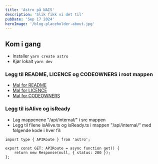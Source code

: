 ```yaml
---
title: 'Astro på NAIS'
description: 'Slik fikk vi det til'
pubDate: 'Sep 17 2024'
heroImage: '/blog-placeholder-about.jpg'
---
```

## Kom i gang

- Installer `yarn create astro`
- Kjør lokalt `yarn dev`

### Legg til README, LICENCE og CODEOWNERS i root mappen

- [Mal for README](https://github.com/navikt/offentlig/blob/main/README.template.md)
- [Mal for LICENCE](https://github.com/navikt/offentlig/blob/main/LISENSIERING.md)
- [Mal for CODEOWNERS](https://github.com/navikt/offentlig/blob/main/CODEOWNERS)

### Legg til isAlive og isReady

- Lag mappenene "/api/internal/" i src mappen
- Legg til filene isAlive.ts og isReady.ts i mappen "/api/internal/" med følgende kode i hver fil:

```
import type { APIRoute } from 'astro';

export const GET: APIRoute = async function get() {
    return new Response(null, { status: 200 });
};
```
